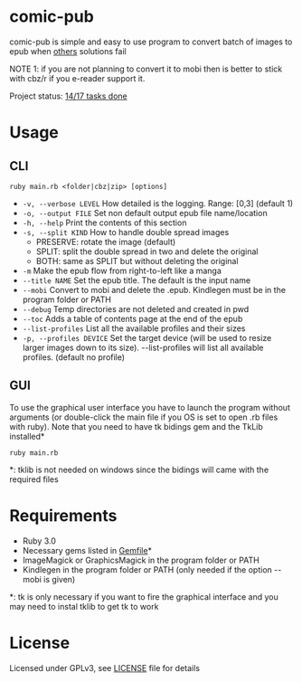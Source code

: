 
# comic-pub

comic-pub is simple and easy to use program to convert batch of images to epub when [others](https://github.com/ciromattia/kcc) solutions fail

NOTE 1: if you are not planning to convert it to mobi then is better to stick with cbz/r if you e-reader support it.  

Project status: [14/17 tasks done](https://github.com/HermesPasser/comic-pub/issues/1)

# Usage

## CLI

``ruby main.rb <folder|cbz|zip> [options]``

 - ``-v, --verbose LEVEL`` How detailed is the logging. Range: \[0,3\] (default 1)
 - ``-o, --output FILE`` Set non default output epub file name/location
 - ``-h, --help`` Print the contents of this section
 - ``-s, --split KIND`` How to handle double spread images
    * PRESERVE: rotate the image (default)
    * SPLIT: split the double spread in two and delete the original
    * BOTH: same as SPLIT but without deleting the original
 - ``-m`` Make the epub flow from right-to-left like a manga
 - ``--title NAME`` Set the epub title. The default is the input name
 - ``--mobi`` Convert to mobi and delete the .epub. Kindlegen must be in the program folder or PATH
 - ``--debug`` Temp directories are not deleted and created in pwd
 - ``--toc`` Adds a table of contents page at the end of the epub
 - ``--list-profiles`` List all the available profiles and their sizes  
 - ``-p, --profiles DEVICE`` Set the target device (will be used to resize larger images down to its size). --list-profiles will list all available profiles. (default no profile)  
 ## GUI
 
 To use the graphical user interface you have to launch the program without arguments (or double-click the main file if you OS is set to open .rb files with ruby). Note that you need to have tk bidings gem and the TkLib installed*  
 
``ruby main.rb``

*: tklib is not needed on windows since the bidings will came with the required files  

# Requirements

* Ruby 3.0
* Necessary gems listed in [Gemfile](Gemfile)*
* ImageMagick or GraphicsMagick in the program folder or PATH  
* Kindlegen in the program folder or PATH (only needed if the option --mobi is given) 

*: tk is only necessary if you want to fire the graphical interface and you may need to instal tklib to get tk to work 

# License

Licensed under GPLv3, see [LICENSE](LICENSE) file for details
